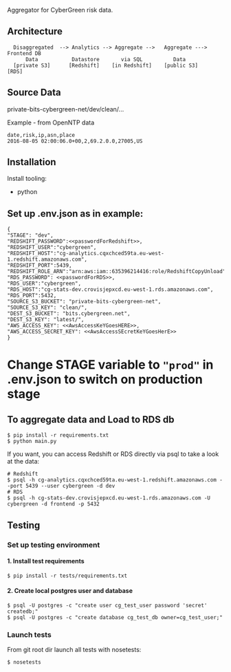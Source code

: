 Aggregator for CyberGreen risk data.

## Architecture

```
  Disaggregated  --> Analytics --> Aggregate -->   Aggregate ---> Frontend DB
      Data           Datastore       via SQL          Data
  [private S3]      [Redshift]    [in Redshift]    [public S3]       [RDS]
```

## Source Data

private-bits-cybergreen-net/dev/clean/...

Example - from OpenNTP data
```
date,risk,ip,asn,place
2016-08-05 02:00:06.0+00,2,69.2.0.0,27005,US
```

## Installation

Install tooling:

* python

## Set up .env.json as in example:

```
{
"STAGE": "dev",
"REDSHIFT_PASSWORD":<<passwordForRedshift>>,
"REDSHIFT_USER":"cybergreen",
"REDSHIFT_HOST":"cg-analytics.cqxchced59ta.eu-west-1.redshift.amazonaws.com",
"REDSHIFT_PORT":5439,
"REDSHIFT_ROLE_ARN":"arn:aws:iam::635396214416:role/RedshiftCopyUnload",
"RDS_PASSWORD": <<passwordForRDS>>,
"RDS_USER":"cybergreen",
"RDS_HOST":"cg-stats-dev.crovisjepxcd.eu-west-1.rds.amazonaws.com",
"RDS_PORT":5432,
"SOURCE_S3_BUCKET": "private-bits-cybergreen-net",
"SOURCE_S3_KEY": "clean/",
"DEST_S3_BUCKET": "bits.cybergreen.net",
"DEST_S3_KEY": "latest/",
"AWS_ACCESS_KEY": <<AwsAccessKeYGoesHERE>>,
"AWS_ACCESS_SECRET_KEY": <<AwsAccessSEcretKeYGoesHerE>>
}
```
# Change STAGE variable to `"prod"` in .env.json to switch on production stage

## To aggregate data and Load to RDS db
```
$ pip install -r requirements.txt
$ python main.py
```

If you want, you can access Redshift or RDS directly via psql to take a look at the data:

```
# Redshift
$ psql -h cg-analytics.cqxchced59ta.eu-west-1.redshift.amazonaws.com --port 5439 --user cybergreen -d dev
# RDS
$ psql -h cg-stats-dev.crovisjepxcd.eu-west-1.rds.amazonaws.com -U cybergreen -d frontend -p 5432

```

## Testing

### Set up testing environment

#### 1. Install test requirements

```
$ pip install -r tests/requirements.txt
```

#### 2. Create local postgres user and database

```
$ psql -U postgres -c "create user cg_test_user password 'secret' createdb;"
$ psql -U postgres -c "create database cg_test_db owner=cg_test_user;"
```

### Launch tests

From git root dir launch all tests with nosetests:

```
$ nosetests
```
